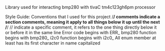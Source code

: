 Library used for interacting bmp280 with tivaC tm4c123gh6pm processor 

Style Guide: Conventions that I used for this project
/**/ comments indicate a section comments, meaning it apply to all things below it up until the next /**/
// indicate a specific comment, it refers to the one thing directly below it or before it in the same line
Error code begins with ERR_
bmp280 function begins with bmp280_
i2c0 function begins with i2c0_
All enum member at least has its first character in name capitalized